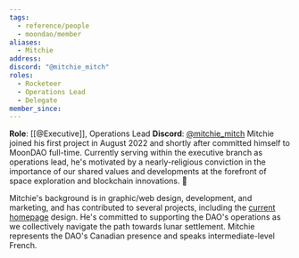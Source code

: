 ```yaml
---
tags:
  - reference/people
  - moondao/member
aliases:
  - Mitchie
address: 
discord: "@mitchie_mitch"
roles:
  - Rocketeer
  - Operations Lead
  - Delegate
member_since:
---
```

**Role**: [[@Executive]], Operations Lead
**Discord**: [@mitchie_mitch](https://discord.com/users/926244811177066558)
Mitchie joined his first project in August 2022 and shortly after committed himself to MoonDAO full-time. Currently serving within the executive branch as operations lead, he's motivated by a nearly-religious conviction in the importance of our shared values and developments at the forefront of space exploration and blockchain innovations. 🚀

Mitchie's background is in graphic/web design, development, and marketing, and has contributed to several projects, including the [current homepage](https://moondao.com/) design. He's committed to supporting the DAO's operations as we collectively navigate the path towards lunar settlement. Mitchie represents the DAO's Canadian presence and speaks intermediate-level French.









